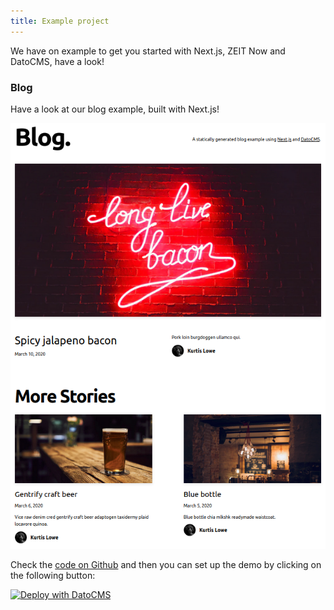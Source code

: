 ```yaml
---
title: Example project
---
```


We have on example to get you started with Next.js, ZEIT Now and DatoCMS, have a look!

### Blog

Have a look at our blog example, built with Next.js!

![Blog screenshot](../../images/ssg/blog.png)

Check the [code on Github](https://github.com/datocms/nextjs-demo) and then you can set up the demo by clicking on the following button:

<a class= "DocPage__img-link" href="https://dashboard.datocms.com/deploy?repo=datocms/nextjs-demo">
  <img src="https://dashboard.datocms.com/deploy/button.svg" title="Deploy with DatoCMS" />
</a>
